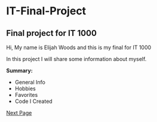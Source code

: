 # IT-Final-Project
## Final project for IT 1000

Hi, My name is Elijah Woods and this is my final for IT 1000

In this project I will share some information about myself.

**Summary:**
* General Info
* Hobbies
* Favorites
* Code I Created




[Next Page](Page1.md)
